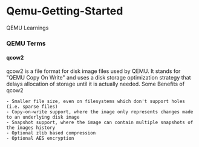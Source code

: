 # Qemu-Getting-Started
QEMU Learnings

### QEMU Terms

#### qcow2
qcow2 is a file format for disk image files used by QEMU. It stands for "QEMU Copy On Write" and uses a disk storage optimization strategy that delays allocation of storage until it is actually needed.
Some Benefits of qcow2 

    - Smaller file size, even on filesystems which don't support holes (i.e. sparse files)
    - Copy-on-write support, where the image only represents changes made to an underlying disk image
    - Snapshot support, where the image can contain multiple snapshots of the images history
    - Optional zlib based compression
    - Optional AES encryption


